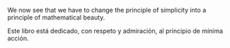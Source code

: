 We now see that we have to change the principle of simplicity into a
principle of mathematical beauty.

Este libro está dedicado,
con respeto y admiración,
al principio de mínima acción.
